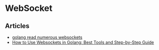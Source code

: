 # WebSocket

## Articles
* [golang read numerous websockets](https://stackoverflow.com/questions/36062878/golang-read-numerous-websockets)
* [How to Use Websockets in Golang: Best Tools and Step-by-Step Guide](https://yalantis.com/blog/how-to-build-websockets-in-go/)

